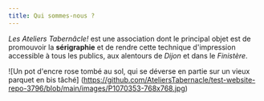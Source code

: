 ```yaml
---
title: Qui sommes-nous ?
---
```

_Les Ateliers Tabernâcle!_ est une association dont le principal objet est de promouvoir la **sérigraphie** et de rendre cette technique d'impression accessible à tous les publics, aux alentours de _Dijon_ et dans le _Finistère_.

![Un pot d'encre rose tombé au sol, qui se déverse en partie sur un vieux parquet en bis tâché] (https://github.com/AteliersTabernacle/test-website-repo-3796/blob/main/images/P1070353-768x768.jpg)